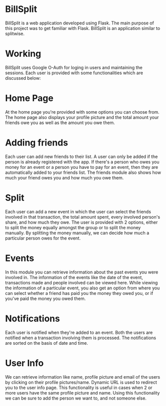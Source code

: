 # BillSplit
BillSplit is a web application developed using Flask.
The main purpose of this project was to get familiar with Flask.
BillSplit is an application similar to splitwise.

# Working
BillSplit uses Google O-Auth for loging in users and maintaining the sessions. Each user is provided with some functionalities which are discussed below:

# Home Page
At the home page you're provided with some options you can choose from. The home page also displays your profile picture and the total amount your friends owe you as well as the amount you owe them.

# Adding friends
Each user can add new friends to their list. A user can only be added if the person is already registered with the app. If there's a person who owes you money for an event or a person you have to pay for an event, then they are automatically added to your friends list.
The friends module also shows how much your friend owes you and how much you owe them.

# Split
Each user can add a new event in which the user can select the friends involved in that transaction, the total amount spent, every involved person's share, and how much they owe.
The user is provided with 2 options, either to split the money equally amongst the group or to split the money manually. By splitting the money manually, we can decide how much a particular person owes for the event.

# Events
In this module you can retrieve information about the past events you were involved in. The information of the events like the date of the event, transactions made and people involved can be viewed here.
While viewing the information of a particular event, you also get an option from where you can select whether a friend has paid you the money they owed you, or if you've paid the money you owed them.

# Notifications
Each user is notified when they're added to an event. Both the users are notified when a transaction involving them is processed. The notifications are sorted on the basis of date and time.

# User Info
We can retrieve information like name, profile picture and email of the users by clicking on their profile pictures/name. Dynamic URL is used to redirect you to the user info page. This functionality is useful in cases when 2 or more users have the same profile picture and name. Using this functionality we can be sure to add the person we want to, and not someone else.
